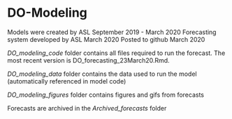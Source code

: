# DO-Modeling

Models were created by ASL September 2019 - March 2020
Forecasting system developed by ASL March 2020
Posted to github March 2020

*DO_modeling_code* folder contains all files required to run the forecast. The most recent version is DO_forecasting_23March20.Rmd. 

*DO_modeling_data* folder contains the data used to run the model (automatically referenced in model code)

*DO_modeling_figures* folder contains figures and gifs from forecasts

Forecasts are archived in the *Archived_forecasts* folder